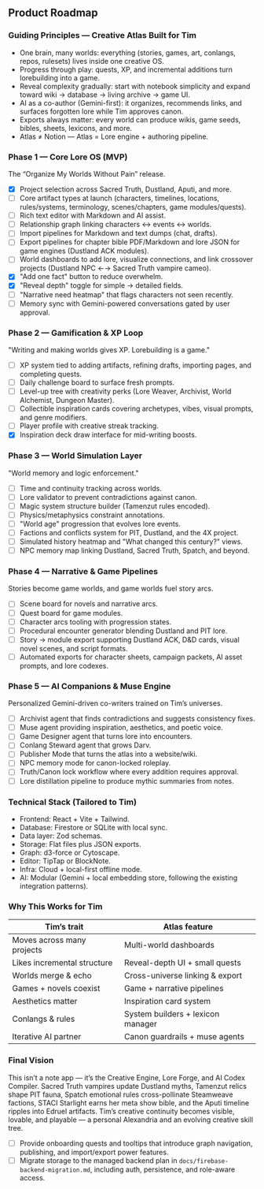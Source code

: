 ## Product Roadmap

### Guiding Principles — Creative Atlas Built for Tim
- One brain, many worlds: everything (stories, games, art, conlangs, repos, rulesets) lives inside one creative OS.
- Progress through play: quests, XP, and incremental additions turn lorebuilding into a game.
- Reveal complexity gradually: start with notebook simplicity and expand toward wiki → database → living archive → game UI.
- AI as a co-author (Gemini-first): it organizes, recommends links, and surfaces forgotten lore while Tim approves canon.
- Exports always matter: every world can produce wikis, game seeds, bibles, sheets, lexicons, and more.
- Atlas ≠ Notion — Atlas = Lore engine + authoring pipeline.

### Phase 1 — Core Lore OS (MVP)
The “Organize My Worlds Without Pain” release.
- [x] Project selection across Sacred Truth, Dustland, Aputi, and more.
- [ ] Core artifact types at launch (characters, timelines, locations, rules/systems, terminology, scenes/chapters, game modules/quests).
- [ ] Rich text editor with Markdown and AI assist.
- [ ] Relationship graph linking characters ↔ events ↔ worlds.
- [ ] Import pipelines for Markdown and text dumps (chat, drafts).
- [ ] Export pipelines for chapter bible PDF/Markdown and lore JSON for game engines (Dustland ACK modules).
- [ ] World dashboards to add lore, visualize connections, and link crossover projects (Dustland NPC ←→ Sacred Truth vampire cameo).
- [x] "Add one fact" button to reduce overwhelm.
- [x] "Reveal depth" toggle for simple → detailed fields.
- [ ] "Narrative need heatmap" that flags characters not seen recently.
- [ ] Memory sync with Gemini-powered conversations gated by user approval.

### Phase 2 — Gamification & XP Loop
"Writing and making worlds gives XP. Lorebuilding is a game."
- [ ] XP system tied to adding artifacts, refining drafts, importing pages, and completing quests.
- [ ] Daily challenge board to surface fresh prompts.
- [ ] Level-up tree with creativity perks (Lore Weaver, Archivist, World Alchemist, Dungeon Master).
- [ ] Collectible inspiration cards covering archetypes, vibes, visual prompts, and genre modifiers.
- [ ] Player profile with creative streak tracking.
- [x] Inspiration deck draw interface for mid-writing boosts.

### Phase 3 — World Simulation Layer
"World memory and logic enforcement."
- [ ] Time and continuity tracking across worlds.
- [ ] Lore validator to prevent contradictions against canon.
- [ ] Magic system structure builder (Tamenzut rules encoded).
- [ ] Physics/metaphysics constraint annotations.
- [ ] "World age" progression that evolves lore events.
- [ ] Factions and conflicts system for PIT, Dustland, and the 4X project.
- [ ] Simulated history heatmap and "What changed this century?" views.
- [ ] NPC memory map linking Dustland, Sacred Truth, Spatch, and beyond.

### Phase 4 — Narrative & Game Pipelines
Stories become game worlds, and game worlds fuel story arcs.
- [ ] Scene board for novels and narrative arcs.
- [ ] Quest board for game modules.
- [ ] Character arcs tooling with progression states.
- [ ] Procedural encounter generator blending Dustland and PIT lore.
- [ ] Story → module export supporting Dustland ACK, D&D cards, visual novel scenes, and script formats.
- [ ] Automated exports for character sheets, campaign packets, AI asset prompts, and lore codexes.

### Phase 5 — AI Companions & Muse Engine
Personalized Gemini-driven co-writers trained on Tim’s universes.
- [ ] Archivist agent that finds contradictions and suggests consistency fixes.
- [ ] Muse agent providing inspiration, aesthetics, and poetic voice.
- [ ] Game Designer agent that turns lore into encounters.
- [ ] Conlang Steward agent that grows Darv.
- [ ] Publisher Mode that turns the atlas into a website/wiki.
- [ ] NPC memory mode for canon-locked roleplay.
- [ ] Truth/Canon lock workflow where every addition requires approval.
- [ ] Lore distillation pipeline to produce mythic summaries from notes.

### Technical Stack (Tailored to Tim)
- Frontend: React + Vite + Tailwind.
- Database: Firestore or SQLite with local sync.
- Data layer: Zod schemas.
- Storage: Flat files plus JSON exports.
- Graph: d3-force or Cytoscape.
- Editor: TipTap or BlockNote.
- Infra: Cloud + local-first offline mode.
- AI: Modular (Gemini + local embedding store, following the existing integration patterns).

### Why This Works for Tim
| Tim’s trait | Atlas feature |
| --- | --- |
| Moves across many projects | Multi-world dashboards |
| Likes incremental structure | Reveal-depth UI + small quests |
| Worlds merge & echo | Cross-universe linking & export |
| Games + novels coexist | Game + narrative pipelines |
| Aesthetics matter | Inspiration card system |
| Conlangs & rules | System builders + lexicon manager |
| Iterative AI partner | Canon guardrails + muse agents |

### Final Vision
This isn’t a note app — it’s the Creative Engine, Lore Forge, and AI Codex Compiler. Sacred Truth vampires update Dustland myths, Tamenzut relics shape PIT fauna, Spatch emotional rules cross-pollinate Steamweave factions, STACI Starlight earns her meta show bible, and the Aputi timeline ripples into Edruel artifacts. Tim’s creative continuity becomes visible, lovable, and playable — a personal Alexandria and an evolving creative skill tree.

- [ ] Provide onboarding quests and tooltips that introduce graph navigation, publishing, and import/export power features.
- [ ] Migrate storage to the managed backend plan in `docs/firebase-backend-migration.md`, including auth, persistence, and role-aware access.
